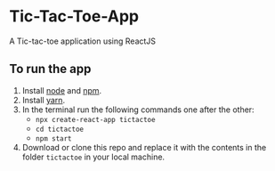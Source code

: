 # Tic-Tac-Toe-App
A Tic-tac-toe application using ReactJS

## To run the app
1. Install [node](https://nodejs.org/en/download/) and [npm](https://www.npmjs.com/get-npm).
2. Install [yarn](https://yarnpkg.com/lang/en/docs/install/#mac-stable).
3. In the terminal run the following commands one after the other:<br/>
   * `npx create-react-app tictactoe`<br/> 
   * `cd tictactoe`<br/> 
   * `npm start`<br/> 
4. Download or clone this repo and replace it with the contents in the folder `tictactoe` in your local machine.
